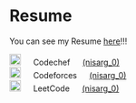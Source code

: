 # Resume
You can see my Resume [here](https://github.com/nisarg0/Resume/blob/main/Nisarg%20Resume.pdf)!!!
&nbsp;

<div><a target="_blank"> <img src="https://icons-for-free.com/iconfiles/png/512/codechef-1324440139527402917.png" width="20" height="20"/> </a>  &emsp; Codechef &emsp;  <a href="https://www.codechef.com/users/nisarg_0">(nisarg_0)</a></div>
 
<div><a target="_blank"> <img src="https://encrypted-tbn0.gstatic.com/images?q=tbn:ANd9GcRo54H6ouEbEfRIzdxCVVGTDsFn3sLytjsrKPTw9o8roMU1SNqBDDv5UKwqHaKr2eDoC0Q&usqp=CAU"
                               width="20" height="20"/> </a>  &emsp; Codeforces &emsp; <a href="https://codeforces.com/profile/nisarg_0">(nisarg_0)</a></div>
 
  <div><a target="_blank"><img src="https://upload.wikimedia.org/wikipedia/commons/1/19/LeetCode_logo_black.png" width="20" height="20"/> </a> &emsp; LeetCode &emsp; <a href="https://leetcode.com/nisarg_0/">(nisarg_0)</a></div>
